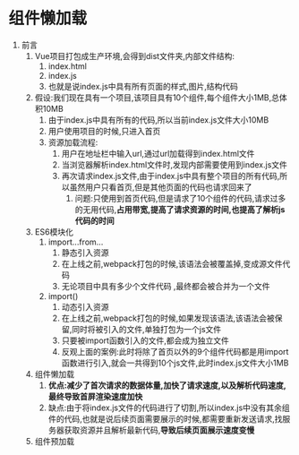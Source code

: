 # 组件懒加载

1. 前言
   1. Vue项目打包成生产环境,会得到dist文件夹,内部文件结构:
      1. index.html
      2. index.js
      3. 也就是说index.js中具有所有页面的样式,图片,结构代码
   2. 假设:我们现在具有一个项目,该项目具有10个组件,每个组件大小1MB,总体积10MB
      1. 由于index.js中具有所有的代码,所以当前index.js文件大小10MB
      2. 用户使用项目的时候,只进入首页
      3. 资源加载流程:
         1. 用户在地址栏中输入url,通过url加载得到index.html文件
         2. 当浏览器解析index.html文件时,发现内部需要使用到index.js文件
         3. 再次请求index.js文件,由于index.js中具有整个项目的所有代码,所以虽然用户只看首页,但是其他页面的代码也请求回来了
            1. 问题:只使用到首页代码,但是请求了10个组件的代码,请求过多的无用代码,**占用带宽,提高了请求资源的时间,也提高了解析js代码的时间**
   3. ES6模块化
      1. import...from...
         1. 静态引入资源
         2. 在上线之前,webpack打包的时候,该语法会被覆盖掉,变成源文件代码
         3. 无论项目中具有多少个文件代码 ,最终都会被合并为一个文件
      2. import()
         1. 动态引入资源
         2. 在上线之前,webpack打包的时候,如果发现该语法,该语法会被保留,同时将被引入的文件,单独打包为一个js文件
         3. 只要被import函数引入的文件,都会成为独立文件
         4. 反观上面的案例:此时将除了首页以外的9个组件代码都是用import函数进行引入,就会一共得到10个js文件,此时index.js文件大小1MB
   4. 组件懒加载
      1. **优点:减少了首次请求的数据体量,加快了请求速度,以及解析代码速度,最终导致首屏渲染速度加快**
      2. 缺点:由于将index.js文件的代码进行了切割,所以index.js中没有其余组件的代码,也就是说后续页面需要展示的时候,都需要重新发送请求,找服务器获取资源并且解析最新代码,**导致后续页面展示速度变慢**
   5. 组件预加载

